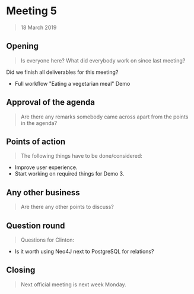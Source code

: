 # Meeting 5
> 18 March 2019 
## Opening

> Is everyone here? What did everybody work on since last meeting?

Did we finish all deliverables for this meeting?
- Full workflow "Eating a vegetarian meal" Demo

## Approval of the agenda

> Are there any remarks somebody came across apart from the points in the agenda?

## Points of action

> The following things have to be done/considered:
- Improve user experience.
- Start working on required things for Demo 3.




## Any other business

> Are there any other points to discuss?
## Question round

> Questions for Clinton:
- Is it worth using Neo4J next to PostgreSQL for relations?

## Closing
> Next official meeting is next week Monday.